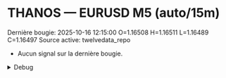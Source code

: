 # THANOS — EURUSD M5 (auto/15m)
Dernière bougie: 2025-10-16 12:15:00  O=1.16508  H=1.16511  L=1.16489  C=1.16497
Source active: twelvedata_repo

- Aucun signal sur la dernière bougie.

<details><summary>Debug</summary>

- TD_API_KEY manquant.

</details>
